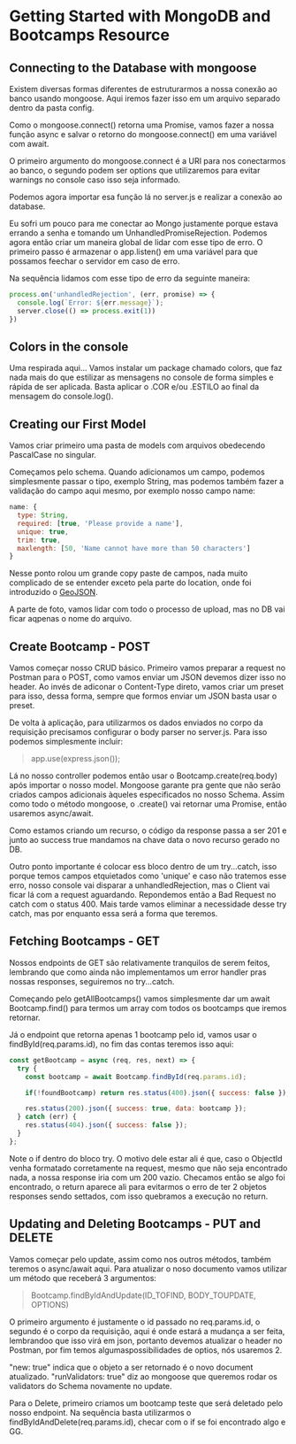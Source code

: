 # Getting Started with MongoDB and Bootcamps Resource

## Connecting to the Database with mongoose

Existem diversas formas diferentes de estruturarmos a nossa conexão ao banco usando mongoose. Aqui iremos fazer isso em um arquivo separado dentro da pasta config.

Como o mongoose.connect() retorna uma Promise, vamos fazer a nossa função async e salvar o retorno do mongoose.connect() em uma variável com await.

O primeiro argumento do mongoose.connect é a URI para nos conectarmos ao banco, o segundo podem ser options que utilizaremos para evitar warnings no console caso isso seja informado.

Podemos agora importar esa função lá no server.js e realizar a conexão ao database.

Eu sofri um pouco para me conectar ao Mongo justamente porque estava errando a senha e tomando um UnhandledPromiseRejection. Podemos agora então criar um maneira global de lidar com esse tipo de erro. O primeiro passo é armazenar o app.listen() em uma variável para que possamos feechar o servidor em caso de erro.

Na sequência lidamos com esse tipo de erro da seguinte maneira:
```js
process.on('unhandledRejection', (err, promise) => {
  console.log(`Error: ${err.message}`);
  server.close(() => process.exit(1))
})
```

## Colors in the console

Uma respirada aqui... Vamos instalar um package chamado colors, que faz nada mais do que estilizar as mensagens no console de forma simples e rápida de ser aplicada. Basta aplicar o .COR e/ou .ESTILO ao final da mensagem do console.log().

## Creating our First Model

Vamos criar primeiro uma pasta de models com arquivos obedecendo PascalCase no singular.

Começamos pelo schema. Quando adicionamos um campo, podemos simplesmente passar o tipo, exemplo String, mas podemos também fazer a validação do campo aqui mesmo, por exemplo nosso campo name:
```js
name: {
  type: String,
  required: [true, 'Please provide a name'],
  unique: true,
  trim: true,
  maxlength: [50, 'Name cannot have more than 50 characters']
}
```

Nesse ponto rolou um grande copy paste de campos, nada muito complicado de se entender exceto pela parte do location, onde foi introduzido o [GeoJSON](https://mongoosejs.com/docs/geojson.html).

A parte de foto, vamos lidar com todo o processo de upload, mas no DB vai ficar aqpenas o nome do arquivo.

## Create Bootcamp - POST

Vamos começar nosso CRUD básico. Primeiro vamos preparar a request no Postman para o POST, como vamos enviar um JSON devemos dizer isso no header. Ao invés de adiconar o Content-Type direto, vamos criar um preset para isso, dessa forma, sempre que formos enviar um JSON basta usar o preset.

De volta à aplicação, para utilizarmos os dados enviados no corpo da requisição precisamos configurar o body parser no server.js. Para isso podemos simplesmente incluir:
> app.use(express.json());

Lá no nosso controller podemos então usar o Bootcamp.create(req.body) após importar o nosso model. Mongoose garante pra gente que não serão criados campos adicionais àqueles especificados no nosso Schema. Assim como todo o método mongoose, o .create() vai retornar uma Promise, então usaremos async/await.

Como estamos criando um recurso, o código da response passa a ser 201 e junto ao success true mandamos na chave data o novo recurso gerado no DB.

Outro ponto importante é colocar ess bloco dentro de um try...catch, isso porque temos campos etquietados como 'unique' e caso não tratemos esse erro, nosso console vai disparar a unhandledRejection, mas o Client vai ficar lá com a request aguardando. Repondemos então a Bad Request no catch com o status 400. Mais tarde vamos eliminar a necessidade desse try catch, mas por enquanto essa será a forma que teremos.

## Fetching Bootcamps - GET

Nossos endpoints de GET são relativamente tranquilos de serem feitos, lembrando que como ainda não implementamos um error handler pras nossas responses, seguiremos no try...catch.

Começando pelo getAllBootcamps() vamos simplesmente dar um await Bootcamp.find() para termos um array com todos os bootcamps que iremos retornar.

Já o endpoint que retorna apenas 1 bootcamp pelo id, vamos usar o findById(req.params.id), no fim das contas teremos isso aqui:
```js
const getBootcamp = async (req, res, next) => {
  try {
    const bootcamp = await Bootcamp.findById(req.params.id);

    if(!foundBootcamp) return res.status(400).json({ success: false });

    res.status(200).json({ success: true, data: bootcamp });
  } catch (err) {
    res.status(404).json({ success: false });
  }
};
```

Note o if dentro do bloco try. O motivo dele estar ali é que, caso o ObjectId venha formatado corretamente na request, mesmo que não seja encontrado nada, a nossa response iria com um 200 vazio. Checamos então se algo foi encontrado, o return aparece ali para evitarmos o erro de ter 2 objetos responses sendo settados, com isso quebramos a execução no return.

## Updating and Deleting Bootcamps - PUT and DELETE

Vamos começar pelo update, assim como nos outros métodos, também teremos o async/await aqui. Para atualizar o noso documento vamos utilizar um método que receberá 3 argumentos:
> Bootcamp.findByIdAndUpdate(ID_TOFIND, BODY_TOUPDATE, OPTIONS)

O primeiro argumento é justamente o id passado no req.params.id, o segundo é o corpo da requisição, aqui é onde estará a mudança a ser feita, lembrandoo que isso virá em json, portanto devemos atualizar o header no Postman, por fim temos algumaspossibilidades de optios, nós usaremos 2.

"new: true" indica que o objeto a ser retornado é o novo document atualizado. "runValidators: true" diz ao mongoose que queremos rodar os validators do Schema novamente no update.

Para o Delete, primeiro criamos um bootcamp teste que será deletado pelo nosso endpoint. Na sequência basta utilizarmos o findByIdAndDelete(req.params.id), checar com o if se foi encontrado algo e GG.
